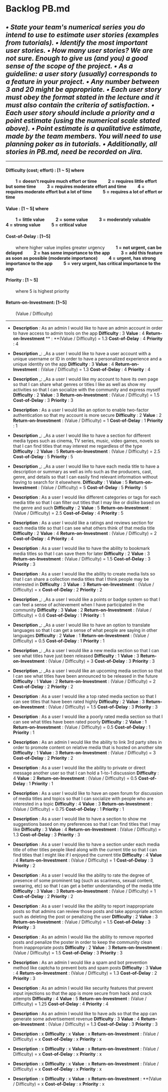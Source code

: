 # Backlog PB.md
_• State your team&#39;s numerical series you do intend to use to estimate user stories (examples from tutorials)._
_• Identify the most important user stories._
_• How many user stories? We are not sure. Enough to give us (and you) a good sense of the scope of the project._
_• As a guideline: a user story (usually) corresponds to a feature in your project._
_• Any number between 3 and 20 might be appropriate._
_• Each user story must obey the format stated in the lecture and it must also contain the criteria of satisfaction._
_• Each user story should include a priority and a point estimate (using the numerical scale stated above)._
_• Point estimate is a qualitative estimate, made by the team members. You will need to use planning poker as in tutorials._
_• Additionally, all stories in PB.md, need be recorded on Jira._
---
---

#### Difficulty (cost; effort) :  [1 ~  5]  where
&nbsp; &nbsp; &nbsp; &nbsp; **1 =**  **doesn&#39;t require much effort or time**
&nbsp; &nbsp; &nbsp; &nbsp; **2 =**  **requires little effort but some time**
&nbsp; &nbsp; &nbsp; &nbsp; **3 =**  **requires moderate effort and time**
&nbsp; &nbsp; &nbsp; &nbsp; **4 =**  **requires moderate effort but a lot of time**
&nbsp; &nbsp; &nbsp; &nbsp; **5 =**  **requires a lot of effort or time**

#### Value :  [1 ~ 5]  where
&nbsp; &nbsp; &nbsp; &nbsp; **1 =**  **little value**
&nbsp; &nbsp; &nbsp; &nbsp; **2 =**  **some value**
&nbsp; &nbsp; &nbsp; &nbsp; **3 =**  **moderately valuable**
&nbsp; &nbsp; &nbsp; &nbsp; **4 =**  **strong value**
&nbsp; &nbsp; &nbsp; &nbsp; **5 =**  **critical value**

#### Cost-of-Delay :  [1~5] 
&nbsp; &nbsp; &nbsp; &nbsp; where higher value implies greater urgency
&nbsp; &nbsp; &nbsp; &nbsp; **1 =**  **not urgent, can be delayed**
&nbsp; &nbsp; &nbsp; &nbsp; **2 =**  **has some importance to the app**
&nbsp; &nbsp; &nbsp; &nbsp; **3 =** **add this feature as soon as possible (moderate importance)**
&nbsp; &nbsp; &nbsp; &nbsp; **4 =**  **urgent,  has strong importance to the app**
&nbsp; &nbsp; &nbsp; &nbsp; **5 =**  **very urgent,  has critical importance to the app**
#### Priority :  [1 ~ 5] 
&nbsp; &nbsp; &nbsp; &nbsp; where 5 is highest priority

#### Return-on-Investment: [1~5]
&nbsp; &nbsp; &nbsp; &nbsp; (Value / Difficulty)

---

- **Description** _:_  As an admin I would like to have an admin account in order to have access to admin tools on the app
**Difficulty** :  3
**Value** :  4
**Return-on-Investment** ** :  **(Value / Difficulty) = 1.3
**Cost-of-Delay** :  4
**Priority** :  4

- **Description** _:  _As a user I would like to have a user account with a unique username or ID in order to have a personalized experience and a unique identity on the app
**Difficulty** :  3
**Value** :  4
**Return-on-Investment** :  (Value / Difficulty) = 1.3
**Cost-of-Delay** :  4
**Priority** :  4

- **Description** _:  _As a user I would like my account to have its own page so that I can share what genres or titles I like as well as show my activities so that I can socialize with the community and express myself
**Difficulty** :  2
**Value** :  3
**Return-on-Investment** :  (Value / Difficulty) = 1.5
**Cost-of-Delay** :  3
**Priority** :  3

- **Description** :  As a user I would like an option to enable two-factor authentication  so that my account is more secure
**Difficulty** :  2
**Value** :  2
**Return-on-Investment** :  (Value / Difficulty) = 1
**Cost-of-Delay** :  1
**Priority** :  1

- **Description** _:  _As a user I would like to have a section for different media types such as cinema, TV series, music, video games, novels  so that I can find titles that may interest me regardless of the type
**Difficulty** :  2
**Value** :  5
**Return-on-Investment** :  (Value / Difficulty) = 2.5
**Cost-of-Delay** :  5
**Priority** :  5

- **Description** _:  _As a user I would like to have each media title to have a description or summary as well as info such as the producers, cast, genre, and details  so that I can easily find relevant information without having to search for it elsewhere.
**Difficulty** :  1
**Value** :  5
**Return-on-Investment** :  (Value / Difficulty) = 5
**Cost-of-Delay** :  5
**Priority** :  5

- **Description** :  As a user I would like different categories or tags for each media title so that I can filter out titles that I may like or dislike based on the genre and such
**Difficulty** :  2
**Value** :  5
**Return-on-Investment** :  (Value / Difficulty) = 2.5
**Cost-of-Delay** :  4
**Priority** :  5

- **Description** :  As a user I would like a ratings and reviews section for each media title so that I can see what others think of that media title
**Difficulty** :  2
**Value** :  4
**Return-on-Investment** :  (Value / Difficulty) = 2
**Cost-of-Delay** :  4
**Priority** :  4

- **Description** :  As a user I would like to have the ability to bookmark media titles so that I can save them for later
**Difficulty** :  2
**Value** :  3
**Return-on-Investment** :  (Value / Difficulty) = 1.5
**Cost-of-Delay** :  3
**Priority** :  3

- **Description** :  As a user I would like the ability to create media lists so that I can share a collection media titles that I think people may be interested in
**Difficulty** :  3
**Value** :  3
**Return-on-Investment** :  (Value / Difficulty) = x
**Cost-of-Delay** :  2
**Priority** :  2

- **Description** _:  _As a user I would like a points or badge system so that I can feel a sense of achievement when I have participated in the community
**Difficulty** :  3
**Value** :  2
**Return-on-Investment** :  (Value / Difficulty) = 0.6
**Cost-of-Delay** :  1
**Priority** :  1

- **Description** _:  _As a user I would like to have an option to translate languages so that I can get a sense of what people are saying in other languages
**Difficulty** :  2
**Value** :  1
**Return-on-Investment** :  (Value / Difficulty) = 0.5
**Cost-of-Delay** :  1
**Priority** :  1

- **Description** _:  _As a user I would like a new media section so that I can see what titles have just been released
**Difficulty** :  1
**Value** :  3
**Return-on-Investment** :  (Value / Difficulty) = 3
**Cost-of-Delay** :  3
**Priority** :  3

- **Description** _:  _As a user I would like an upcoming media section so that I can see what titles have been announced to be released in the future
**Difficulty** :  1
**Value** :  2
**Return-on-Investment** :  (Value / Difficulty) = 2
**Cost-of-Delay** :  2
**Priority** :  2

- **Description** :  As a user I would like a top rated media section so that I can see titles that have been rated highly
**Difficulty** :  2
**Value** :  3
**Return-on-Investment** :  (Value / Difficulty) = 1.5
**Cost-of-Delay** :  3
**Priority** :  3

- **Description** :  As a user I would like a poorly rated media section so that I can see what titles have been rated poorly
**Difficulty** :  2
**Value** :  1
**Return-on-Investment** :  (Value / Difficulty) = 0.5
**Cost-of-Delay** :  1
**Priority** :  1

- **Description** :  As an admin I would like the ability to link 3rd party sites in order to promote content on relative media that is hosted on another site
**Difficulty** :  1
**Value** :  3
**Return-on-Investment** :  (Value / Difficulty) = 3
**Cost-of-Delay** :  2
**Priority** :  2

- **Description** :  As a user I would like the ability to private or direct message another user so that I can hold a 1-to-1 discussion
**Difficulty** :  4
**Value** :  2
**Return-on-Investment** :  (Value / Difficulty) = 0.5
**Cost-of-Delay** :  1
**Priority** :  1

- **Description** : As a user I would like to have an open forum for discussion of media titles and topics so that I can socialize with people who are interested in a topic
**Difficulty** :  4
**Value** :  3
**Return-on-Investment** :  (Value / Difficulty) = 0.75
**Cost-of-Delay** :  1
**Priority** :  1

- **Description** :  As a user I would like to have a section to show me suggestions based on my preferences so that I can find titles that I may like
**Difficulty** :  3
**Value** :  4
**Return-on-Investment** :  (Value / Difficulty) = 1.3
**Cost-of-Delay** :  3
**Priority** :  3

- **Description** :  As a user I would like to have a section under each media title of other titles people liked along with the current title so that I can find titles that I might like if I enjoyed the current title
**Difficulty** :  4
**Value** :  4
**Return-on-Investment** :  (Value / Difficulty) = 1
**Cost-of-Delay** :  3
**Priority** :  2

- **Description** :  As a user I would like the ability to rate the degree of presence of some prominent tag (such as scariness, sexual content, swearing, etc)  so that I can get a better understanding of the media title
**Difficulty** :  3
**Value** :  3
**Return-on-Investment** :  (Value / Difficulty) = 1
**Cost-of-Delay** :  2
**Priority** :  2

- **Description** : As a user I would like the ability to report inappropriate posts so that admins can review those posts and take appropriate action such as deleting the post or penalizing the user
**Difficulty** :  2
**Value** :  3
**Return-on-Investment** :  (Value / Difficulty) = 1.5
**Cost-of-Delay** :  3
**Priority** :  3

- **Description** :  As an admin I would like the ability to remove reported posts and penalize the poster in order to keep the community clean from inappropriate posts
**Difficulty** :  2
**Value** :  3
**Return-on-Investment** :  (Value / Difficulty) = 1.5
**Cost-of-Delay** :  3
**Priority** :  3

- **Description** :  As an admin I would like a spam and bot prevention method like captcha to prevent bots and spam posts
**Difficulty** :  3
**Value** :  4
**Return-on-Investment** :  (Value / Difficulty) = 1.3
**Cost-of-Delay** :  2
**Priority** :  3

- **Description** :  As an admin I would like security features that prevent input injections so that the app is more secure from hack and crack attempts
**Difficulty** :  4
**Value** :  5
**Return-on-Investment** :  (Value / Difficulty) = 1.25
**Cost-of-Delay** :  4
**Priority** :  4

- **Description** :  As an admin I would like to have ads so that the app can generate some advertisement revenue
**Difficulty** :  3
**Value** :  4
**Return-on-Investment** :  (Value / Difficulty) = 1.3
**Cost-of-Delay** :  3
**Priority** :  3

- **Description** :  x
**Difficulty** :  x
**Value** :  x
**Return-on-Investment** :  (Value / Difficulty) = x
**Cost-of-Delay** :  x
**Priority** :  x

- **Description** :  x
**Difficulty** :  x
**Value** :  x
**Return-on-Investment** :  (Value / Difficulty) = x
**Cost-of-Delay** :  x
**Priority** :  x

- **Description** :  x
**Difficulty** :  x
**Value** :  x
**Return-on-Investment** :  (Value / Difficulty) = x
**Cost-of-Delay** :  x
**Priority** :  x

- **Description** :  x
**Difficulty** :  x
**Value** :  x
**Return-on-Investment** :  **(Value / Difficulty) = x
**Cost-of-Delay** :  x
**Priority** :  x
